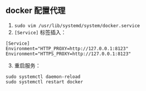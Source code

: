 ## docker 配置代理

1. `sudo vim /usr/lib/systemd/system/docker.service`
2. `[Service]` 标签插入：
```shell
[Service]
Environment="HTTP_PROXY=http://127.0.0.1:8123"
Environment="HTTPS_PROXY=http://127.0.0.1:8123"
```
3. 重启服务：
```shell
sudo systemctl daemon-reload
sudo systemctl restart docker
```